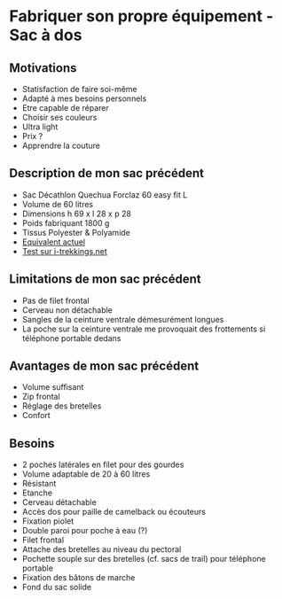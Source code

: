 # Fabriquer son propre équipement - Sac à dos

## Motivations
- Statisfaction de faire soi-même
- Adapté à mes besoins personnels
- Etre capable de réparer
- Choisir ses couleurs
- Ultra light
- Prix ?
- Apprendre la couture


## Description de mon sac précédent
- Sac Décathlon Quechua Forclaz 60 easy fit L
- Volume de 60 litres
- Dimensions h 69 x l 28 x p 28
- Poids fabriquant 1800 g
- Tissus Polyester & Polyamide
- [Equivalent actuel](https://www.decathlon.fr/p/sac-a-dos-de-trekking-femme-60-l-mt100-easyfit/_/R-p-309808)
- [Test sur i-trekkings.net](https://www.i-trekkings.net/test-outdoor/test-sac-a-dos-quechua-forclaz-easyfit-60-l/)


## Limitations de mon sac précédent
- Pas de filet frontal
- Cerveau non détachable
- Sangles de la ceinture ventrale démesurément longues
- La poche sur la ceinture ventrale me provoquait des frottements si téléphone portable dedans


## Avantages de mon sac précédent
- Volume suffisant
- Zip frontal
- Réglage des bretelles
- Confort


## Besoins
- 2 poches latérales en filet pour des gourdes
- Volume adaptable de 20 à 60 litres
- Résistant
- Etanche
- Cerveau détachable
- Accès dos pour paille de camelback ou écouteurs
- Fixation piolet
- Double paroi pour poche à eau (?)
- Filet frontal
- Attache des bretelles au niveau du pectoral
- Pochette souple sur des bretelles (cf. sacs de trail) pour téléphone portable
- Fixation des bâtons de marche
- Fond du sac solide
